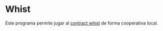 # Whist

Este programa permite jugar al [contract whist](https://en.m.wikipedia.org/wiki/Oh_Hell#Contract_Whist) de forma cooperativa local.